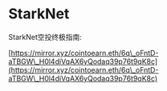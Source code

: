 # StarkNet

StarkNet空投终极指南:

[https://mirror.xyz/cointoearn.eth/6q\_oFntD-aTBGW\_H0l4diVqAX6yQodaq39p76t9qK8c](https://mirror.xyz/cointoearn.eth/6q\_oFntD-aTBGW\_H0l4diVqAX6yQodaq39p76t9qK8c)
